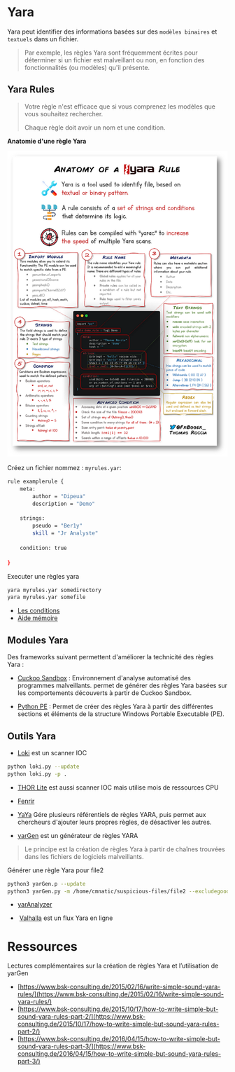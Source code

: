 # Yara

Yara peut identifier des informations basées sur des `modèles binaires` et `textuels` dans un fichier.

> Par exemple, les règles Yara sont fréquemment écrites pour déterminer si un fichier est malveillant ou non, en fonction des fonctionnalités (ou modèles) qu'il présente.

## Yara Rules

> Votre règle n'est efficace que si vous comprenez les modèles que vous souhaitez rechercher.
> 
> Chaque règle doit avoir un nom et une condition.

**Anatomie d'une règle Yara**

![](../Fundamentals/Cyber%20Defence%20Frameworks/Images/yara.png)

Créez un fichier nommez : `myrules.yar`:

```sh
rule examplerule {
    meta:
        author = "Dipeua"
        description = "Demo"
    
    strings:
        pseudo = "Ber1y"
        skill = "Jr Analyste"

    condition: true
    
}
```

Executer une règles yara

```sh
yara myrules.yar somedirectory
yara myrules.yar somefile
```

-  [Les conditions](https://yara.readthedocs.io/en/stable/writingrules.html)
- [Aide mémoire](https://medium.com/malware-buddy/security-infographics-9c4d3bd891ef#18dd)

## Modules Yara

Des frameworks suivant permettent d'améliorer la technicité des règles Yara :

- [Cuckoo Sandbox](https://cuckoosandbox.org/) : Environnement d'analyse automatisé des programmes malveillants. permet de générer des règles Yara basées sur les comportements découverts à partir de Cuckoo Sandbox.

- [Python PE](https://pypi.org/project/pefile/) : Permet de créer des règles Yara à partir des différentes sections et éléments de la structure Windows Portable Executable (PE).

## Outils Yara

- [Loki](https://github.com/Neo23x0/Loki/blob/master/README.md) est un scanner IOC 

```sh
python loki.py --update
python loki.py -p .
```

- [THOR Lite](https://www.nextron-systems.com/thor-lite/) est aussi scanner IOC mais utilise mois de ressources CPU

- [Fenrir](https://github.com/Neo23x0/Fenrir)

- [YaYa](https://www.eff.org/deeplinks/2020/09/introducing-yaya-new-threat-hunting-tool-eff-threat-lab) Gére plusieurs référentiels de règles YARA, puis permet aux chercheurs d'ajouter leurs propres règles, de désactiver les autres.

- [yarGen](https://github.com/Neo23x0/yarGen) est un générateur de règles YARA

> Le principe est la création de règles Yara à partir de chaînes trouvées dans les fichiers de logiciels malveillants.

Générer une règle Yara pour file2

```sh
python3 yarGen.p --update
python3 yarGen.py -m /home/cmnatic/suspicious-files/file2 --excludegood -o /home/cmnatic/suspicious-files/file2.yar
```

- [yarAnalyzer](https://github.com/Neo23x0/yarAnalyzer/)

-  [Valhalla](https://www.nextron-systems.com/valhalla/) est un flux Yara en ligne

# Ressources

Lectures complémentaires sur la création de règles Yara et l’utilisation de yarGen

- [https://www.bsk-consulting.de/2015/02/16/write-simple-sound-yara-rules/](https://www.bsk-consulting.de/2015/02/16/write-simple-sound-yara-rules/)      
- [https://www.bsk-consulting.de/2015/10/17/how-to-write-simple-but-sound-yara-rules-part-2/](https://www.bsk-consulting.de/2015/10/17/how-to-write-simple-but-sound-yara-rules-part-2/)
- [https://www.bsk-consulting.de/2016/04/15/how-to-write-simple-but-sound-yara-rules-part-3/](https://www.bsk-consulting.de/2016/04/15/how-to-write-simple-but-sound-yara-rules-part-3/)

